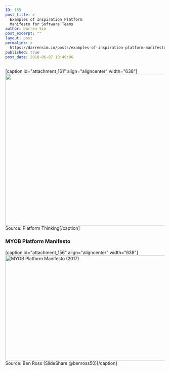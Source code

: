 ```yaml
---
ID: 155
post_title: >
  Examples of Inspiration Platform
  Manifesto for Software Teams
author: Darren Sim
post_excerpt: ""
layout: post
permalink: >
  https://darrensim.io/posts/examples-of-inspiration-platform-manifesto-for-software-teams/
published: true
post_date: 2018-06-07 10:49:06
---
```

[caption id="attachment_161" align="aligncenter" width="638"]<img class="wp-image-161 size-full" src="https://darrensim.io/wp-content/uploads/2018/06/the-platform-manifesto.jpg" alt="" width="638" height="479" /> Source: Platform Thinking[/caption]
<h3>MYOB Platform Manifesto</h3>
[caption id="attachment_156" align="aligncenter" width="638"]<img class="wp-image-156 size-full" src="https://darrensim.io/wp-content/uploads/2018/06/mind-your-own-quality-doing-qa-the-myob-way-8-638.jpg" alt="MYOB Platform Manifesto (2017)" width="638" height="333" /> Source: Ben Ross (SlideShare @benross50)[/caption]